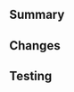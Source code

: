 ## Summary

<!-- Briefly describe what this PR does -->

## Changes

<!-- List key changes made in this PR -->

## Testing

<!-- Explain how this was tested or how to test it -->

